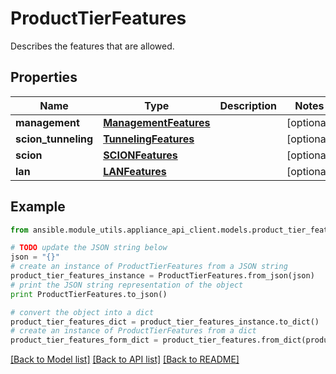 # ProductTierFeatures

Describes the features that are allowed. 

## Properties
Name | Type | Description | Notes
------------ | ------------- | ------------- | -------------
**management** | [**ManagementFeatures**](ManagementFeatures.md) |  | [optional] 
**scion_tunneling** | [**TunnelingFeatures**](TunnelingFeatures.md) |  | [optional] 
**scion** | [**SCIONFeatures**](SCIONFeatures.md) |  | [optional] 
**lan** | [**LANFeatures**](LANFeatures.md) |  | [optional] 

## Example

```python
from ansible.module_utils.appliance_api_client.models.product_tier_features import ProductTierFeatures

# TODO update the JSON string below
json = "{}"
# create an instance of ProductTierFeatures from a JSON string
product_tier_features_instance = ProductTierFeatures.from_json(json)
# print the JSON string representation of the object
print ProductTierFeatures.to_json()

# convert the object into a dict
product_tier_features_dict = product_tier_features_instance.to_dict()
# create an instance of ProductTierFeatures from a dict
product_tier_features_form_dict = product_tier_features.from_dict(product_tier_features_dict)
```
[[Back to Model list]](../README.md#documentation-for-models) [[Back to API list]](../README.md#documentation-for-api-endpoints) [[Back to README]](../README.md)


